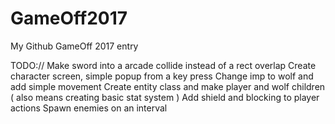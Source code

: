 # GameOff2017
My Github GameOff 2017 entry

TODO://
Make sword into a arcade collide instead of a rect overlap
Create character screen, simple popup from a key press
Change imp to wolf and add simple movement
Create entity class and make player and wolf children ( also means creating basic stat system )
Add shield and blocking to player actions
Spawn enemies on an interval


